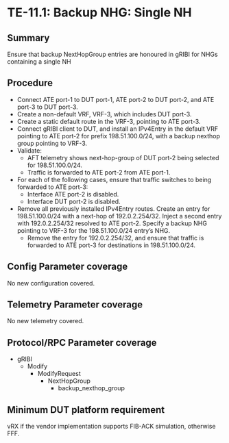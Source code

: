 # TE-11.1: Backup NHG: Single NH

## Summary

Ensure that backup NextHopGroup entries are honoured in gRIBI for NHGs
containing a single NH

## Procedure

*   Connect ATE port-1 to DUT port-1, ATE port-2 to DUT port-2, and ATE port-3
    to DUT port-3.
*   Create a non-default VRF, VRF-3, which includes DUT port-3.
*   Create a static default route in the VRF-3, pointing to ATE port-3.
*   Connect gRIBI client to DUT, and install an IPv4Entry in the default VRF pointing to ATE port-2
    for prefix 198.51.100.0/24, with a backup nexthop group pointing to VRF-3.
*   Validate:
    *   AFT telemetry shows next-hop-group of DUT port-2 being selected for
        198.51.100.0/24.
    *   Traffic is forwarded to ATE port-2 from ATE port-1.
*   For each of the following cases, ensure that traffic switches to being
    forwarded to ATE port-3:
    *   Interface ATE port-2 is disabled.
    *   Interface DUT port-2 is disabled.
*   Remove all previously installed IPv4Entry routes. Create an entry for
    198.51.100.0/24 with a next-hop of 192.0.2.254/32. Inject a second entry
    with 192.0.2.254/32 resolved to ATE port-2. Specify a backup NHG pointing to VRF-3 for the 198.51.100.0/24 entry’s NHG.
    *   Remove the entry for 192.0.2.254/32, and ensure that traffic is
        forwarded to ATE port-3 for destinations in 198.51.100.0/24.

## Config Parameter coverage

No new configuration covered.

## Telemetry Parameter coverage

No new telemetry covered.

## Protocol/RPC Parameter coverage

*   gRIBI
    *   Modify
        *   ModifyRequest
            *   NextHopGroup
                *   backup_nexthop_group

## Minimum DUT platform requirement

vRX if the vendor implementation supports FIB-ACK simulation, otherwise FFF.
